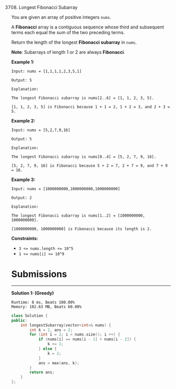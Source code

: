 3708. Longest Fibonacci Subarray

You are given an array of positive integers `nums`.

A **Fibonacci** array is a contiguous sequence whose third and subsequent terms each equal the sum of the two preceding terms.

Return the length of the longest **Fibonacci subarray** in `nums`.

**Note**: Subarrays of length 1 or 2 are always **Fibonacci**.

 

**Example 1:**
```
Input: nums = [1,1,1,1,2,3,5,1]

Output: 5

Explanation:

The longest Fibonacci subarray is nums[2..6] = [1, 1, 2, 3, 5].

[1, 1, 2, 3, 5] is Fibonacci because 1 + 1 = 2, 1 + 2 = 3, and 2 + 3 = 5.
```

**Example 2:**
```
Input: nums = [5,2,7,9,16]

Output: 5

Explanation:

The longest Fibonacci subarray is nums[0..4] = [5, 2, 7, 9, 16].

[5, 2, 7, 9, 16] is Fibonacci because 5 + 2 = 7, 2 + 7 = 9, and 7 + 9 = 16.
```

**Example 3:**
```
Input: nums = [1000000000,1000000000,1000000000]

Output: 2

Explanation:

The longest Fibonacci subarray is nums[1..2] = [1000000000, 1000000000].

[1000000000, 1000000000] is Fibonacci because its length is 2.
```
 

**Constraints:**

* `3 <= nums.length <= 10^5`
* `1 <= nums[i] <= 10^9`

# Submissions
---
**Solution 1: (Greedy)**
```
Runtime: 0 ms, Beats 100.00%
Memory: 102.63 MB, Beats 60.00%
```
```c++
class Solution {
public:
    int longestSubarray(vector<int>& nums) {
        int k = 2, ans = 2;
        for (int i = 2; i < nums.size(); i ++) {
            if (nums[i] == nums[i - 1] + nums[i - 2]) {
                k += 1;
            } else {
                k = 2;
            }
            ans = max(ans, k);
        }
        return ans;
    }
};
```
